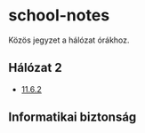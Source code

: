 # school-notes
Közös jegyzet a hálózat órákhoz.

## Hálózat 2

- [11.6.2](./hálózat2/11.6.2.md)

## Informatikai biztonság
